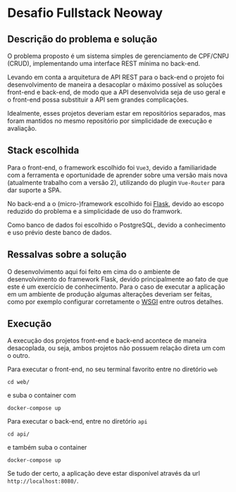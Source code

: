 # Desafio Fullstack Neoway

## Descrição do problema e solução
O problema proposto é um sistema simples de gerenciamento de CPF/CNPJ (CRUD), implementando uma interface REST mínima no back-end.

Levando em conta a arquitetura de API REST para o back-end o projeto foi desenvolvimento de maneira a desacoplar o máximo possível as soluções front-end e back-end, de modo que a API desenvolvida seja de uso geral e o front-end possa substituir a API sem grandes complicações.

Idealmente, esses projetos deveriam estar em repositórios separados, mas foram mantidos no mesmo repositório por simplicidade de execução e avaliação.

## Stack escolhida
Para o front-end, o framework escolhido foi `Vue3`, devido a familiaridade com a ferramenta e oportunidade de aprender sobre uma versão mais nova (atualmente trabalho com a versão 2), utilizando do plugin `Vue-Router` para dar suporte a SPA.

No back-end a o (micro-)framework escolhido foi [Flask](https://flask.palletsprojects.com/en/2.1.x/), devido ao escopo reduzido do problema e a simplicidade de uso do framwork.

Como banco de dados foi escolhido o PostgreSQL, devido a conhecimento e uso prévio deste banco de dados.

## Ressalvas sobre a solução
O desenvolvimento aqui foi feito em cima do o ambiente de desenvolvimento do framework Flask, devido principalmente ao fato de que este é um exercício de conhecimento. Para o caso de executar a aplicação em um ambiente de produção algumas alterações deveriam ser feitas, como por exemplo configurar corretamente o [WSGI](https://pt.wikipedia.org/wiki/Web_Server_Gateway_Interface) entre outros detalhes.

## Execução
A execução dos projetos front-end e back-end acontece de maneira desacoplada, ou seja, ambos projetos não possuem relação direta um com o outro.

Para executar o front-end, no seu terminal favorito entre no diretório `web`
```
cd web/
```
e suba o container com
```
docker-compose up
```

Para executar o back-end, entre no diretório `api`
```
cd api/
```
e também suba o container
```
docker-compose up
```

Se tudo der certo, a aplicação deve estar disponível através da url `http://localhost:8080/`.
